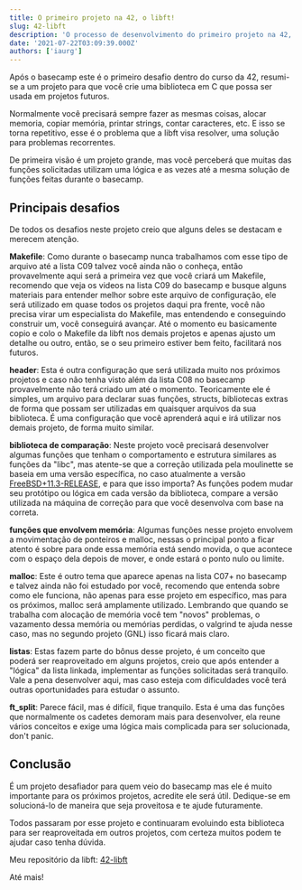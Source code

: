 ```yaml
---
title: O primeiro projeto na 42, o libft!
slug: 42-libft
description: 'O processo de desenvolvimento do primeiro projeto na 42, uma biblioteca completa em C'
date: '2021-07-22T03:09:39.000Z'
authors: ['iaurg']
---
```


Após o basecamp este é o primeiro desafio dentro do curso da 42, resumi-se a um projeto para que você crie uma biblioteca em C que possa ser usada em projetos futuros.

Normalmente você precisará sempre fazer as mesmas coisas, alocar memoria, copiar memória, printar strings, contar caracteres, etc. E isso se torna repetitivo, esse é o problema que a libft visa resolver, uma solução para problemas recorrentes.

De primeira visão é um projeto grande, mas você perceberá que muitas das funções solicitadas utilizam uma lógica e as vezes até a mesma solução de funções feitas durante o basecamp.

## Principais desafios

De todos os desafios neste projeto creio que alguns deles se destacam e merecem atenção.

**Makefile**: Como durante o basecamp nunca trabalhamos com esse tipo de arquivo até a lista C09 talvez você ainda não o conheça, então provavelmente aqui será a primeira vez que você criará um Makefile, recomendo que veja os videos na lista C09 do basecamp e busque alguns materiais para entender melhor sobre este arquivo de configuração, ele será utilizado em quase todos os projetos daqui pra frente, você não precisa virar um especialista do Makefile, mas entendendo e conseguindo construir um, você conseguirá avançar. Até o momento eu basicamente copio e colo o Makefile da libft nos demais projetos e apenas ajusto um detalhe ou outro, então, se o seu primeiro estiver bem feito, facilitará nos futuros.

**header**: Esta é outra configuração que será utilizada muito nos próximos projetos e caso não tenha visto além da lista C08 no basecamp provavelmente não terá criado um até o momento. Teoricamente ele é simples, um arquivo para declarar suas funções, structs, bibliotecas extras de forma que possam ser utilizadas em quaisquer arquivos da sua biblioteca. É uma configuração que você aprenderá aqui e irá utilizar nos demais projeto, de forma muito similar.

**biblioteca de comparação**: Neste projeto você precisará desenvolver algumas funções que tenham o comportamento e estrutura similares as funções da "libc", mas atente-se que a correção utilizada pela moulinette se baseia em uma versão específica, no caso atualmente a versão [FreeBSD+11.3-RELEASE](https://www.freebsd.org/cgi/man.cgi?query=February+26%2C+20&apropos=0&sektion=0&manpath=FreeBSD+11.3-RELEASE&arch=default&format=html), e para que isso importa? As funções podem mudar seu protótipo ou lógica em cada versão da biblioteca, compare a versão utilizada na máquina de correção para que você desenvolva com base na correta.

**funções que envolvem memória**: Algumas funções nesse projeto envolvem a movimentação de ponteiros e malloc, nessas o principal ponto a ficar atento é sobre para onde essa memória está sendo movida, o que acontece com o espaço dela depois de mover, e onde estará o ponto nulo ou limite.

**malloc**: Este é outro tema que aparece apenas na lista C07+ no basecamp e talvez ainda não foi estudado por você, recomendo que entenda sobre como ele funciona, não apenas para esse projeto em específico, mas para os próximos, malloc será amplamente utilizado. Lembrando que quando se trabalha com alocação de memória você tem "novos" problemas, o vazamento dessa memória ou memórias perdidas, o valgrind te ajuda nesse caso, mas no segundo projeto (GNL) isso ficará mais claro.

**listas**: Estas fazem parte do bônus desse projeto, é um conceito que poderá ser reaproveitado em alguns projetos, creio que após entender a "lógica" da lista linkada, implementar as funções solicitadas será tranquilo. Vale a pena desenvolver aqui, mas caso esteja com dificuldades você terá outras oportunidades para estudar o assunto.

**ft_split**: Parece fácil, mas é difícil, fique tranquilo. Esta é uma das funções que normalmente os cadetes demoram mais para desenvolver, ela reune vários conceitos e exige uma lógica mais complicada para ser solucionada, don't panic.

## Conclusão

É um projeto desafiador para quem veio do basecamp mas ele é muito importante para os próximos projetos, acredite ele será útil. Dedique-se em solucioná-lo de maneira que seja proveitosa e te ajude futuramente.

Todos passaram por esse projeto e continuaram evoluindo esta biblioteca para ser reaproveitada em outros projetos, com certeza muitos podem te ajudar caso tenha dúvida.

Meu repositório da libft: [42-libft](https://github.com/iaurg/42-libft)

Até mais!
